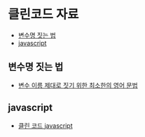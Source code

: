 # 클린코드 자료
<!-- TOC -->

- [변수명 짓는 법](#변수명-짓는-법)
- [javascript](#javascript)

<!-- /TOC -->
## 변수명 짓는 법

- [변수 이름 제대로 짓기 위한 최소한의 영어 문법](https://soojin.ro/blog/naming-boolean-variables|Bool)

## javascript
- [클린 코드 javascript](https://github.com/qkraudghgh/clean-code-javascript-ko)

